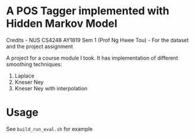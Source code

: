 # A POS Tagger implemented with Hidden Markov Model
Credits - NUS CS4248 AY1819 Sem 1 (Prof Ng Hwee Tou) - For the dataset and the project assignment

A project for a course module I took. 
It has implementation of different smoothing techniques:
1. Laplace
2. Kneser Ney 
3. Kneser Ney with interpolation

# Usage 
See `build_run_eval.sh` for example
